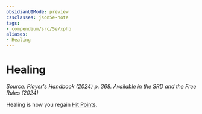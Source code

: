 ```yaml
---
obsidianUIMode: preview
cssclasses: json5e-note
tags:
- compendium/src/5e/xphb
aliases:
- Healing
---
```

# Healing
*Source: Player's Handbook (2024) p. 368. Available in the <span title='Systems Reference Document (5.2)'>SRD</span> and the Free Rules (2024)* 

Healing is how you regain [Hit Points](/3-Mechanics/CLI/variant-rules/hit-points-xphb.md).